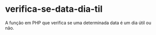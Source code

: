 # verifica-se-data-dia-til
A função em PHP que verifica se uma determinada data é um dia útil ou não.
